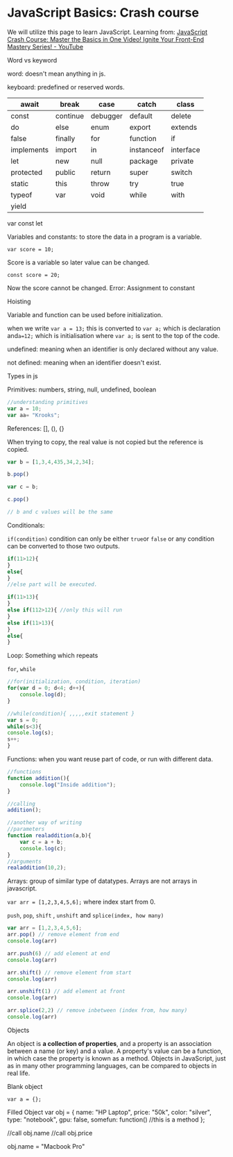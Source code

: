 # JavaScript Basics: Crash course

We will utilize this page to learn JavaScript. Learning from: [JavaScript Crash Course: Master the Basics in One Video! Ignite Your Front-End Mastery Series! - YouTube](https://www.youtube.com/watch?v=htznIeWKgg8&list=PLbtI3_MArDOkNtOan8BQkG6P8wf6pNVz-&index=3&pp=iAQB&ab_channel=SheryiansCodingSchool)

Word vs keyword

word: doesn't mean anything in js.

keyboard: predefined or reserved words.

| await | break | case | catch | class |
| --- | --- | --- | --- | --- |
| const | continue | debugger | default | delete |
| do | else | enum | export | extends |
| false | finally | for | function | if |
| implements | import | in | instanceof | interface |
| let | new | null | package | private |
| protected | public | return | super | switch |
| static | this | throw | try | true |
| typeof | var | void | while | with |
| yield |  |  |  |  |

var const let

Variables and constants: to store the data in a program is a variable.

`var score = 10;`  

Score is a variable so later value can be changed.

`const score = 20;`

Now the score cannot be changed. Error: Assignment to constant

Hoisting

Variable and function can be used before initialization.  

when we write `var a = 13;` this is converted to `var a;` which is declaration and`a=12;` which is initialisation where `var a;` is sent to the top of the code.

undefined: meaning when an identifier is only declared without any value.

not defined: meaning when an identifier doesn't exist. 

Types in js

Primitives: numbers, string, null, undefined, boolean 

```jsx
//understanding primitives 
var a = 10;
var aa= "Krooks";
```

References: [], (), {}

When trying to copy, the real value is not copied but the reference is copied. 

```jsx
var b = [1,3,4,435,34,2,34];

b.pop()

var c = b;

c.pop()

// b and c values will be the same 
```

 

Conditionals: 

`if(condition)` condition can only be either `true`or `false` or any condition can be converted to those two outputs.

```jsx
if(11>12){
}
else{
}
//else part will be executed.
```

```jsx
if(11>13){
}
else if(112>12){ //only this will run
}
else if(11>13){
}
else{
}
```

Loop: Something which repeats 

`for`, `while`

```jsx
//for(initialization, condition, iteration)
for(var d = 0; d<4; d++){
    console.log(d);
}

//while(condition){ ,,,,,exit statement }
var s = 0;
while(s<3){
console.log(s);
s++;
}
```

Functions: when you want reuse part of code, or run with different data.

```jsx
//functions
function addition(){
    console.log("Inside addition");
}

//calling 
addition();

//another way of writing 
//parameters 
function realaddition(a,b){
    var c = a + b;
    console.log(c);
}
//arguments 
realaddition(10,2);
```

Arrays: group of similar type of datatypes. Arrays are not arrays in javascript.

`var arr = [1,2,3,4,5,6];`  where index start from 0.

`push`, `pop`, `shift` , `unshift` and `splice(index, how many)`

```jsx
var arr = [1,2,3,4,5,6];
arr.pop() // remove element from end
console.log(arr)

arr.push(6) // add element at end
console.log(arr)

arr.shift() // remove element from start 
console.log(arr)

arr.unshift(1) // add element at front 
console.log(arr)

arr.splice(2,2) // remove inbetween (index from, how many)
console.log(arr)
```

Objects

An object is **a collection of properties**, and a property is an association between a name (or key) and a value. A property's value can be a function, in which case the property is known as a method. Objects in JavaScript, just as in many other programming languages, can be compared to objects in real life.

Blank object

`var a = {};`

Filled Object
var obj = {
    name: "HP Laptop",
    price: "50k",
    color: "silver",
    type: "notebook",
    gpu: false,
		somefun: function() //this is a method
};

//call obj.name
//call obj.price

obj.name = "Macbook Pro"
